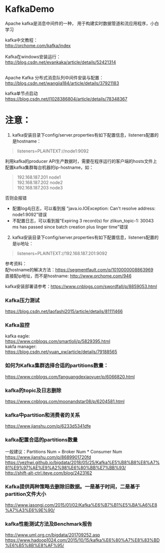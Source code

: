 # KafkaDemo
Apache kafka是消息中间件的一种， 用于构建实时数据管道和流应用程序，小白学习

kafka中文教程：<br/>
http://orchome.com/kafka/index<br/>
<br/>
Kafka在windows安装运行：<br/>
http://blog.csdn.net/evankaka/article/details/52421314<br/>
<br/>

Apache Kafka 分布式消息队列中间件安装与配置：<br/>
http://blog.csdn.net/wangjia184/article/details/37921183<br/>

kafka单节点启动<br/>
https://blog.csdn.net/l1028386804/article/details/78348367

# 注意：
1. kafka安装目录下config/server.properties有如下配置信息，listeners配置的是hostname：<br/>
> listeners=PLAINTEXT://node1:9092

利用kafka的producer API生产数据时，需要在程序运行的客户端的hosts文件上配置kafka集群每台机器的ip-hostname，如：<br/>
>192.168.187.201 node1<br/>
 192.168.187.202 node2<br/>
 192.168.187.203 node3
 
 否则会报错<br/>
 - 配置log4j日志，可以看到报 "java.io.IOException: Can't resolve address: node1:9092"错误
 - 不配置日志，可以看到报"Expiring 3 record(s) for zlikun_topic-1: 30043 ms has passed since batch creation plus linger time"错误
 
2. kafka安装目录下config/server.properties有如下配置信息，listeners配置的是ip地址：<br/>
 > listeners=PLAINTEXT://192.168.187.201:9092
 
 参考资料：<br/>
 配hostname的解决方法：https://segmentfault.com/q/1010000008863969<br/>
 直接配ip地址，而不是hostname: http://www.orchome.com/946
 
 kafka安装部署请参考：https://www.cnblogs.com/swordfall/p/8859053.html
 
 ### Kafka压力测试
 https://blog.csdn.net/laofashi2015/article/details/81111466
 
 ### Kafka监控
 kafka eagle:<br/>
 https://www.cnblogs.com/smartloli/p/5829395.html<br/>
 kakfa manager:<br/>
 https://blog.csdn.net/yuan_xw/article/details/79188565<br/>

### 如何为Kafka集群选择合适的partitions数量：
https://www.cnblogs.com/fanguangdexiaoyuer/p/6066820.html<br/>

### kafka的topic及日志删除
https://www.cnblogs.com/moonandstar08/p/6204581.html

### kafka中partition和消费者的关系
https://www.jianshu.com/p/6233d5341dfe

### kafka配置合适的partitions数量
一般建议：Partitions Num = Broker Num * Consumer Num<br/>
https://www.jianshu.com/p/8689901720fd<br/>
https://yezhwi.github.io/bigdata/2018/05/25/Kafka%E5%B8%B8%E8%A7%81%E9%97%AE%E9%A2%98%E6%80%BB%E7%BB%93/<br/>
http://shift-alt-ctrl.iteye.com/blog/2423162

### Kafka提供两种策略去删除旧数据。一是基于时间，二是基于partition文件大小
http://www.jasongj.com/2015/01/02/Kafka%E6%B7%B1%E5%BA%A6%E8%A7%A3%E6%9E%90/

### kafka性能测试方法及Benchmark报告
http://www.uml.org.cn/bigdata/201709252.asp<br/>
https://www.hadoop1024.com/2015/10/15/kafka%E6%80%A7%E8%83%BD%E6%B5%8B%E8%AF%95/
